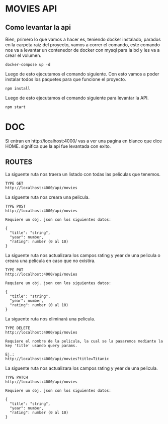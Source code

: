 # MOVIES API
## Como levantar la api
Bien, primero lo que vamos a hacer es, teniendo docker instalado, parados en la carpeta raiz del proyecto, vamos a correr el comando, este comando nos va a levantar un contenedor de docker con mysql para la bd y les va a crear el volumen.
```
docker-compose up -d
```

Luego de esto ejecutamos el comando siguiente. Con esto vamos a poder instalar todos los paquetes para que funcione el proyecto.
```
npm install
```

Luego de esto ejecutamos el comando siguiente para levantar la API.
```
npm start
```
# DOC

Si entran en http://localhost:4000/ vas a ver una pagina en blanco que dice HOME. significa que la api fue levantada con exito.

## ROUTES

La siguente ruta nos traera un listado con todas las peliculas que tenemos.

```
TYPE GET
http://localhost:4000/api/movies
```

La siguente ruta nos creara una pelicula.

```
TYPE POST
http://localhost:4000/api/movies

Requiere un obj. json con los siguientes datos:

{
  "title": "string",
  "year": number,
  "rating": number (0 al 10)
}
```

La siguente ruta nos actualizara los campos rating y year de una pelicula o creara una pelicula en caso que no existira.

```
TYPE PUT
http://localhost:4000/api/movies

Requiere un obj. json con los siguientes datos:

{
  "title": "string",
  "year": number,
  "rating": number (0 al 10)
}
```

La siguente ruta nos eliminará una pelicula.

```
TYPE DELETE
http://localhost:4000/api/movies

Requiere el nombre de la pelicula, la cual se la pasaremos mediante la key 'title' usando query params.

Ej.:
http://localhost:4000/api/movies?title=Titanic

```

La siguente ruta nos actualizara los campos rating y year de una pelicula.

```
TYPE PATCH
http://localhost:4000/api/movies

Requiere un obj. json con los siguientes datos:

{
  "title": "string",
  "year": number,
  "rating": number (0 al 10)
}
```

